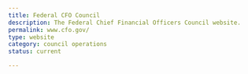 ```yaml
---
title: Federal CFO Council
description: The Federal Chief Financial Officers Council website.
permalink: www.cfo.gov/
type: website
category: council operations
status: current

---
```

